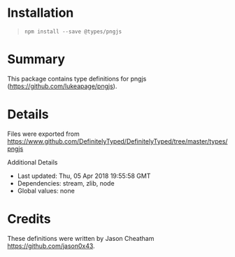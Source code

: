# Installation
> `npm install --save @types/pngjs`

# Summary
This package contains type definitions for pngjs (https://github.com/lukeapage/pngjs).

# Details
Files were exported from https://www.github.com/DefinitelyTyped/DefinitelyTyped/tree/master/types/pngjs

Additional Details
 * Last updated: Thu, 05 Apr 2018 19:55:58 GMT
 * Dependencies: stream, zlib, node
 * Global values: none

# Credits
These definitions were written by Jason Cheatham <https://github.com/jason0x43>.
